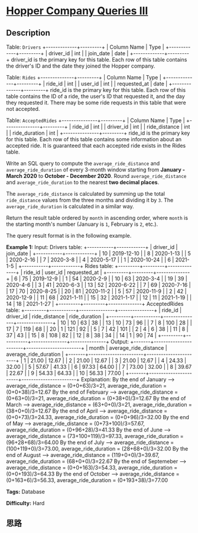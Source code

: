 # [Hopper Company Queries III][title]

## Description

Table: `Drivers`
            +-------------+---------+    | Column Name | Type    |    +-------------+---------+    | driver_id   | int     |    | join_date   | date    |    +-------------+---------+    driver_id is the primary key for this table.    Each row of this table contains the driver's ID and the date they joined the Hopper company.    



Table: `Rides`
            +--------------+---------+    | Column Name  | Type    |    +--------------+---------+    | ride_id      | int     |    | user_id      | int     |    | requested_at | date    |    +--------------+---------+    ride_id is the primary key for this table.    Each row of this table contains the ID of a ride, the user's ID that requested it, and the day they requested it.    There may be some ride requests in this table that were not accepted.    



Table: `AcceptedRides`
            +---------------+---------+    | Column Name   | Type    |    +---------------+---------+    | ride_id       | int     |    | driver_id     | int     |    | ride_distance | int     |    | ride_duration | int     |    +---------------+---------+    ride_id is the primary key for this table.    Each row of this table contains some information about an accepted ride.    It is guaranteed that each accepted ride exists in the Rides table.    



Write an SQL query to compute the `average_ride_distance` and
`average_ride_duration` of every 3-month window starting from **January -
March 2020** to **October - December 2020**. Round `average_ride_distance` and
`average_ride_duration` to the nearest **two decimal places**.

The `average_ride_distance` is calculated by summing up the total
`ride_distance` values from the three months and dividing it by `3`. The
`average_ride_duration` is calculated in a similar way.

Return the result table ordered by `month` in ascending order, where `month`
is the starting month's number (January is `1`, February is `2`, etc.).

The query result format is in the following example.



**Example 1:**
            Input:     Drivers table:    +-----------+------------+    | driver_id | join_date  |    +-----------+------------+    | 10        | 2019-12-10 |    | 8         | 2020-1-13  |    | 5         | 2020-2-16  |    | 7         | 2020-3-8   |    | 4         | 2020-5-17  |    | 1         | 2020-10-24 |    | 6         | 2021-1-5   |    +-----------+------------+    Rides table:    +---------+---------+--------------+    | ride_id | user_id | requested_at |    +---------+---------+--------------+    | 6       | 75      | 2019-12-9    |    | 1       | 54      | 2020-2-9     |    | 10      | 63      | 2020-3-4     |    | 19      | 39      | 2020-4-6     |    | 3       | 41      | 2020-6-3     |    | 13      | 52      | 2020-6-22    |    | 7       | 69      | 2020-7-16    |    | 17      | 70      | 2020-8-25    |    | 20      | 81      | 2020-11-2    |    | 5       | 57      | 2020-11-9    |    | 2       | 42      | 2020-12-9    |    | 11      | 68      | 2021-1-11    |    | 15      | 32      | 2021-1-17    |    | 12      | 11      | 2021-1-19    |    | 14      | 18      | 2021-1-27    |    +---------+---------+--------------+    AcceptedRides table:    +---------+-----------+---------------+---------------+    | ride_id | driver_id | ride_distance | ride_duration |    +---------+-----------+---------------+---------------+    | 10      | 10        | 63            | 38            |    | 13      | 10        | 73            | 96            |    | 7       | 8         | 100           | 28            |    | 17      | 7         | 119           | 68            |    | 20      | 1         | 121           | 92            |    | 5       | 7         | 42            | 101           |    | 2       | 4         | 6             | 38            |    | 11      | 8         | 37            | 43            |    | 15      | 8         | 108           | 82            |    | 12      | 8         | 38            | 34            |    | 14      | 1         | 90            | 74            |    +---------+-----------+---------------+---------------+    Output:     +-------+-----------------------+-----------------------+    | month | average_ride_distance | average_ride_duration |    +-------+-----------------------+-----------------------+    | 1     | 21.00                 | 12.67                 |    | 2     | 21.00                 | 12.67                 |    | 3     | 21.00                 | 12.67                 |    | 4     | 24.33                 | 32.00                 |    | 5     | 57.67                 | 41.33                 |    | 6     | 97.33                 | 64.00                 |    | 7     | 73.00                 | 32.00                 |    | 8     | 39.67                 | 22.67                 |    | 9     | 54.33                 | 64.33                 |    | 10    | 56.33                 | 77.00                 |    +-------+-----------------------+-----------------------+    Explanation:     By the end of January --> average_ride_distance = (0+0+63)/3=21, average_ride_duration = (0+0+38)/3=12.67    By the end of February --> average_ride_distance = (0+63+0)/3=21, average_ride_duration = (0+38+0)/3=12.67    By the end of March --> average_ride_distance = (63+0+0)/3=21, average_ride_duration = (38+0+0)/3=12.67    By the end of April --> average_ride_distance = (0+0+73)/3=24.33, average_ride_duration = (0+0+96)/3=32.00    By the end of May --> average_ride_distance = (0+73+100)/3=57.67, average_ride_duration = (0+96+28)/3=41.33    By the end of June --> average_ride_distance = (73+100+119)/3=97.33, average_ride_duration = (96+28+68)/3=64.00    By the end of July --> average_ride_distance = (100+119+0)/3=73.00, average_ride_duration = (28+68+0)/3=32.00    By the end of August --> average_ride_distance = (119+0+0)/3=39.67, average_ride_duration = (68+0+0)/3=22.67    By the end of Septemeber --> average_ride_distance = (0+0+163)/3=54.33, average_ride_duration = (0+0+193)/3=64.33    By the end of October --> average_ride_distance = (0+163+6)/3=56.33, average_ride_duration = (0+193+38)/3=77.00    


**Tags:** Database

**Difficulty:** Hard

## 思路

[title]: https://leetcode-cn.com/problems/hopper-company-queries-iii
